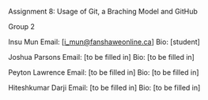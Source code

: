 Assignment 8: Usage of Git, a Braching Model and GitHub

Group 2

Insu Mun
Email: [i_mun@fanshaweonline.ca]
Bio: [student]

Joshua Parsons
Email: [to be filled in]
Bio: [to be filled in]

Peyton Lawrence
Email: [to be filled in]
Bio: [to be filled in]

Hiteshkumar Darji
Email: [to be filled in]
Bio: [to be filled in]
